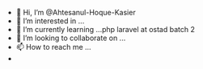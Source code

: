 - 👋 Hi, I’m @Ahtesanul-Hoque-Kasier
- 👀 I’m interested in ... 
- 🌱 I’m currently learning ...php laravel at ostad batch 2
- 💞️ I’m looking to collaborate on ... 
- 📫 How to reach me ...
- 

<!---
kaiser-hoque2/kaiser-hoque2 is a ✨ special ✨ repository because its `README.md` (this file) appears on your GitHub profile.
You can click the Preview link to take a look at your changes.
--->
